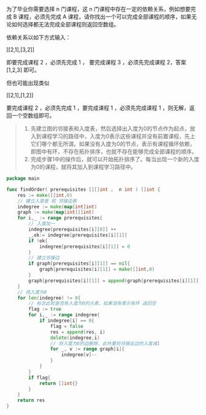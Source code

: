 为了毕业你需要选择 n 门课程，这 n 门课程中存在一定的依赖关系，例如想要完成 B 课程，必须先完成 A 课程，请你找出一个可以完成全部课程的顺序，如果无论如何选择都无法完成全部课程则返回空数组。 

依赖关系以如下方式输入： 

  [[2,1],[3,2]] 

即要完成课程 2 ，必须先完成 1 ， 要完成课程 3 ，必须先完成课程 2，答案 [1,2,3] 即可。 

但也可能出现类似 

  [[2,1],[1,2]] 

要完成课程 2 ，必须先完成 1 ，要完成课程 1 ，必须先完成课程 1 ，则无解，返回一个空数组即可。 

> 1. 先建立图的邻接表和入度表，然后选择出入度为0的节点作为起点，放入到课程学习的路径中，入度为0表示这些课程并没有前置课程，先上它们哪个都无所谓。如果没有入度为0的节点，表示有课程循环依赖，即图中有环，不存在拓扑排序，也就不存在能够完成全部课程的顺序。    
> 2.  完成步骤1中的操作后，就可以开始拓扑排序了。每当出现一个新的入度为0的课程，就将其加入到课程学习路径中。   

```go
package main

func findOrder( prerequisites [][]int ,  n int ) []int {
    res := make([]int,0)
    // 建立入度表 和 邻接边表
    indegree := make(map[int]int)
    graph := make(map[int][]int)
    for i,_ := range prerequisites{
        // 入度加一
        indegree[prerequisites[i][0]] ++ 
        _,ok:= indegree[prerequisites[i][1]]
        if !ok{
            indegree[prerequisites[i][1]] = 0
        }
        // 建立邻接边
        if graph[prerequisites[i][1]] == nil{
            graph[prerequisites[i][1]] = make([]int,0)
        }
        graph[prerequisites[i][1]] = append(graph[prerequisites[i][1]], prerequisites[i][0])
    }
    // 找入度为0
    for len(indegree) != 0{
        // 标志此轮是否有入度为0的元素，如果没有表示有环 返回空
        flag := true
        for i,_ := range indegree{
            if indegree[i] == 0{
                flag = false
                res = append(res, i)
                delete(indegree,i)
                // 将入度为0的边删除，此外要将邻接此边的入度减1
                for _, v := range graph[i]{
                    indegree[v]--
                }
            }
        }
        if flag{
            return []int{}
        }
    }
    return res
}
```

